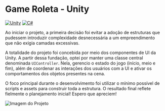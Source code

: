 # Game Roleta - Unity

[![Unity](https://img.shields.io/badge/Unity-2D-brightgreen)](https://unity.com/)
[![C#](https://img.shields.io/badge/C%23-%20-orange)](https://docs.microsoft.com/en-us/dotnet/csharp/)

Ao iniciar o projeto, a primeira decisão foi evitar a adoção de estruturas que pudessem introduzir complexidade desnecessária a um empreendimento que não exigia camadas excessivas.

A totalidade do projeto foi concebida por meio dos componentes de UI da Unity. A partir dessa fundação, optei por manter uma classe central denominada `UIController`. Nela, gerencio o estado do jogo (início, meio e fim), além de coordenar as interações dos usuários com a UI e ativar os comportamentos dos objetos presentes na cena.

O foco principal durante o desenvolvimento foi utilizar o mínimo possível de scripts e assets para construir toda a estrutura. O resultado final reflete fielmente o planejamento inicial! Espero que apreciem!

![Imagem do Projeto](https://imgs-projetos-jeyjr.netlify.app/imgs/Unity_GameRoleta/principal.jpg)
